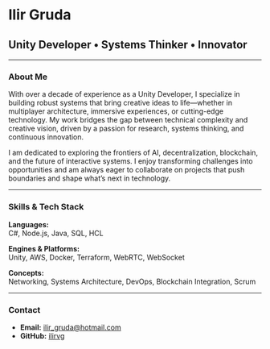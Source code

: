 # Ilir Gruda

## Unity Developer • Systems Thinker • Innovator

---

### About Me

With over a decade of experience as a Unity Developer, I specialize in building robust systems that bring creative ideas to life—whether in multiplayer architecture, immersive experiences, or cutting-edge technology. My work bridges the gap between technical complexity and creative vision, driven by a passion for research, systems thinking, and continuous innovation.

I am dedicated to exploring the frontiers of AI, decentralization, blockchain, and the future of interactive systems. I enjoy transforming challenges into opportunities and am always eager to collaborate on projects that push boundaries and shape what’s next in technology.

---

### Skills & Tech Stack

**Languages:**  
C#, Node.js, Java, SQL, HCL

**Engines & Platforms:**  
Unity, AWS, Docker, Terraform, WebRTC, WebSocket

**Concepts:**  
Networking, Systems Architecture, DevOps, Blockchain Integration, Scrum

---

### Contact

- **Email:** ilir_gruda@hotmail.com
- **GitHub:** [ilirvg](https://github.com/ilirvg)

<!--
Add more links here if you wish:
- LinkedIn: [Your LinkedIn]
- Portfolio: [Your Portfolio Site]
-->
